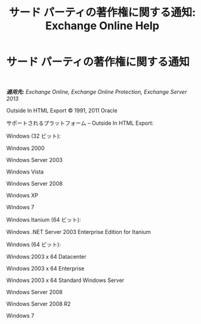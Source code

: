 ﻿---
title: 'サード パーティの著作権に関する通知: Exchange Online Help'
TOCTitle: サード パーティの著作権に関する通知
ms:assetid: e94f1244-acb8-4ddd-b54e-5cc37f903bbf
ms:mtpsurl: https://technet.microsoft.com/ja-jp/library/Dd351225(v=EXCHG.150)
ms:contentKeyID: 48270195
ms.date: 05/22/2018
mtps_version: v=EXCHG.150
ms.translationtype: HT
---

# サード パーティの著作権に関する通知

 

_**適用先:** Exchange Online, Exchange Online Protection, Exchange Server 2013_

Outside In HTML Export © 1991, 2011 Oracle

サポートされるプラットフォーム – Outside In HTML Export:

Windows (32 ビット):

Windows 2000

Windows Server 2003

Windows Vista

Windows Server 2008

Windows XP

Windows 7

Windows Itanium (64 ビット):

Windows .NET Server 2003 Enterprise Edition for Itanium

Windows (64 ビット):

Windows 2003 x 64 Datacenter

Windows 2003 x 64 Enterprise

Windows 2003 x 64 Standard Windows Server

Windows Server 2008

Windows Server 2008 R2

Windows 7

